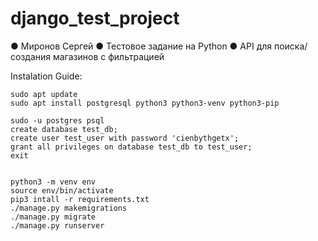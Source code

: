 # django_test_project



● Миронов Сергей 
● Тестовое задание на Python
● API для поиска/создания магазинов с фильтрацией

Instalation Guide:


```
sudo apt update 
sudo apt install postgresql python3 python3-venv python3-pip

sudo -u postgres psql
create database test_db;
create user test_user with password 'cienbythgetx';
grant all privileges on database test_db to test_user;
exit


python3 -m venv env
source env/bin/activate
pip3 intall -r requirements.txt
./manage.py makemigrations
./manage.py migrate
./manage.py runserver
```


